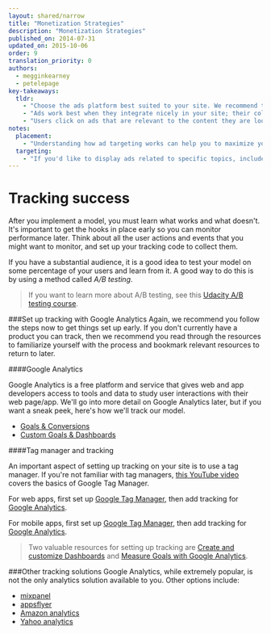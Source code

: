 ```yaml
---
layout: shared/narrow
title: "Monetization Strategies"
description: "Monetization Strategies"
published_on: 2014-07-31
updated_on: 2015-10-06
order: 9
translation_priority: 0
authors:
  - megginkearney
  - petelepage
key-takeaways:
  tldr: 
    - "Choose the ads platform best suited to your site. We recommend the <a href='http://www.google.com/adsense/start/'>AdSense</a> platform for most sites, and the <a href='http://www.google.com/doubleclick/publishers/'>DoubleClick platform</a> for sites with their own advertising teams."
    - "Ads work best when they integrate nicely in your site; their color, content, size, and location enhance user experience. "
    - "Users click on ads that are relevant to the content they are looking for; understand how ads targeting works so that you can maximize your revenue."
notes:
  placement:
    - "Understanding how ad targeting works can help you to maximize your revenue."
  targeting:
    - "If you'd like to display ads related to specific topics, include complete sentences and paragraphs about these topics."
---
```


# Tracking success

After you implement a model, you must learn what works and what doesn't. It's important to get the hooks in place early so you can monitor performance later. Think about all the user actions and events that you might want to monitor, and set up your tracking code to collect them. 

If you have a substantial audience, it is a good idea to test your model on some percentage of your users and learn from it. A good way to do this is by using a method called *A/B testing*.

>If you want to learn more about A/B testing, see this [Udacity A/B testing course](https://www.udacity.com/course/ab-testing--ud257).

###Set up tracking with Google Analytics
Again, we recommend you follow the steps now to get things set up early. If you don't currently have a product you can track, then we recommend you read through the resources to familiarize yourself with the process and bookmark relevant resources to return to later.

####Google Analytics

Google Analytics is a free platform and service that gives web and app developers access to tools and data to study user interactions with their web page/app. We'll go into more detail on Google Analytics later, but if you want a sneak peek, here's how we'll track our model.

 - [Goals & Conversions](https://greenido.wordpress.com/2015/01/29/how-to-use-goals-and-conversions-in-google-analytics/)
 - [Custom Goals & Dashboards](https://greenido.wordpress.com/2015/02/04/measure-goals-with-google-analitics/)

####Tag manager and tracking

An important aspect of setting up tracking on your site is to use a tag manager. If you're not familiar with tag managers, [this YouTube video](https://www.youtube.com/watch?v=7FXbsCWsEi8&feature=youtu.be&t=12) covers the basics of Google Tag Manager.

For web apps, first set up [Google Tag Manager](https://support.google.com/tagmanager/answer/6103696?hl=en&rd=1), then add tracking for [Google Analytics](https://support.google.com/analytics/answer/1008080?hl=en).

For mobile apps, first set up [Google Tag Manager](https://support.google.com/tagmanager/answer/3127354?hl=en), then add tracking for [Google Analytics](https://developers.google.com/analytics/solutions/mobile).

>Two valuable resources for setting up tracking are [Create and customize Dashboards](https://support.google.com/analytics/answer/1068218?hl=en) and [Measure Goals with Google Analytics](https://greenido.wordpress.com/2015/02/04/measure-goals-with-google-analitics/).

###Other tracking solutions
Google Analytics, while extremely popular, is not the only analytics solution available to you. Other options include:

 - [mixpanel](https://mixpanel.com/)
 - [appsflyer](http://www.appsflyer.com/)
 - [Amazon analytics](https://developer.amazon.com/appsandservices/apis/manage/analytics)
 - [Yahoo analytics](https://developer.yahoo.com/analytics/)
